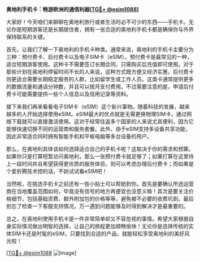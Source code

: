 **奥地利手机卡：畅游欧洲的通信利器[[TG💪+ @esim1088](https://t.me/s/esim1088)]**

大家好！今天咱们来聊聊在奥地利旅行或者生活时必不可少的东西——手机卡。无论你是短期游客还是长期居住者，拥有一张合适的奥地利手机卡都是确保你与外界保持联系的关键。

首先，让我们了解一下奥地利的手机卡种类。通常来说，奥地利的手机卡主要分为三种：预付费卡、后付费卡以及电子SIM卡（eSIM）。预付费卡是最常见的一种，适合短期游客使用。这种卡不需要签订长期合同，只需购买后充值即可使用。对于那些计划在奥地利停留时间不长的人来说，这种方式既方便又经济实惠。后付费卡则更适合需要长期稳定服务的人群，比如留学生或工作人员。这类卡通常提供更多的数据流量和通话分钟数，并且可以按月支付费用。不过需要注意的是，申请后付费卡可能需要提供一些个人信息以及信用记录等资料。

接下来我们再来看看电子SIM卡（eSIM）这个新兴事物。随着科技的发展，越来越多的人开始选择使用eSIM。eSIM最大的优点就是无需更换物理SIM卡，通过网络下载就可以直接激活使用。这对于经常往返多个国家的人来说尤其便利，因为它能够快速切换不同的运营商和服务套餐。此外，由于eSIM支持多设备共享功能，因此非常适合同时拥有智能手机和平板电脑等多台设备的用户。

那么，在奥地利具体该如何选择适合自己的手机卡呢？这取决于你的需求和预算。如果你只是打算短暂访问奥地利，那么一张预付费卡就足够了；如果打算在这里待上一段时间并且希望获得更优质的服务体验，则可以考虑办理后付费卡；而如果是个爱折腾技术控的话，不妨试试看eSIM吧！

当然啦，在挑选手机卡之前还有一些小贴士可以帮助到你。首先是要确认所选运营商在当地覆盖范围如何，毕竟没有信号的地方再便宜也没意义嘛！其次是要关注价格细节，包括基础资费、额外附加包的价格等等，避免被不必要的收费坑到。最后别忘了检查一下客服支持情况，万一遇到问题能够及时得到解决才是最重要的。

总之，在奥地利使用手机卡是一件非常简单却又不容忽视的事情。希望大家根据自身实际情况做出明智的选择，让自己的旅程更加顺畅愉快！无论你是选择传统的实体SIM卡还是时髦的eSIM，只要找到合适的产品，就能轻松享受奥地利的美好风光啦！

[[TG💪+ @esim1088](https://t.me/s/esim1088) ![Image](https://i.postimg.cc/4NQfJmqS/Snipaste-2025-05-13-00-14-12.png)]